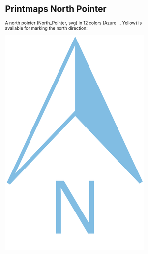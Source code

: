 # Printmaps North Pointer

A north pointer (North_Pointer, svg) in 12 colors (Azure ... Yellow) is available for marking the north direction:

![](Printmaps_North_Pointer_Azure.svg)

